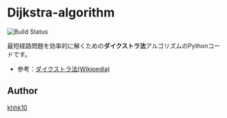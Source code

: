 # Dijkstra-algorithm

![Build Status](https://img.shields.io/badge/language-python-ff69b4.svg)

最短経路問題を効率的に解くための**ダイクストラ法**アルゴリズムのPythonコードです。

- 参考：[ダイクストラ法(Wikipedia)](https://ja.wikipedia.org/wiki/%E3%83%80%E3%82%A4%E3%82%AF%E3%82%B9%E3%83%88%E3%83%A9%E6%B3%95)

## Author
[khhk10](https://github.com/khhk10)
